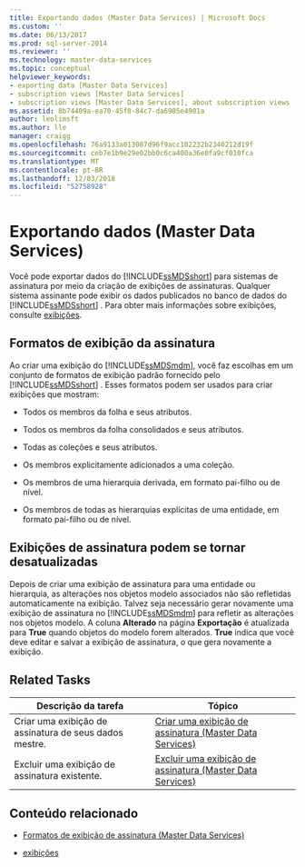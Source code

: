 ```yaml
---
title: Exportando dados (Master Data Services) | Microsoft Docs
ms.custom: ''
ms.date: 06/13/2017
ms.prod: sql-server-2014
ms.reviewer: ''
ms.technology: master-data-services
ms.topic: conceptual
helpviewer_keywords:
- exporting data [Master Data Services]
- subscription views [Master Data Services]
- subscription views [Master Data Services], about subscription views
ms.assetid: 8b74409a-ea70-45f8-84c7-da6905e4901a
author: leolimsft
ms.author: lle
manager: craigg
ms.openlocfilehash: 76a9133a013087d96f9acc102232b2340212d19f
ms.sourcegitcommit: ceb7e1b9e29e02bb0c6ca400a36e0fa9cf010fca
ms.translationtype: MT
ms.contentlocale: pt-BR
ms.lasthandoff: 12/03/2018
ms.locfileid: "52758928"
---
```

# <a name="exporting-data-master-data-services"></a>Exportando dados (Master Data Services)
  Você pode exportar dados do [!INCLUDE[ssMDSshort](../includes/ssmdsshort-md.md)] para sistemas de assinatura por meio da criação de exibições de assinaturas. Qualquer sistema assinante pode exibir os dados publicados no banco de dados do [!INCLUDE[ssMDSshort](../includes/ssmdsshort-md.md)] . Para obter mais informações sobre exibições, consulte [exibições](../relational-databases/views/views.md).  
  
## <a name="subscription-view-formats"></a>Formatos de exibição da assinatura  
 Ao criar uma exibição do [!INCLUDE[ssMDSmdm](../includes/ssmdsmdm-md.md)], você faz escolhas em um conjunto de formatos de exibição padrão fornecido pelo [!INCLUDE[ssMDSshort](../includes/ssmdsshort-md.md)] . Esses formatos podem ser usados para criar exibições que mostram:  
  
-   Todos os membros da folha e seus atributos.  
  
-   Todos os membros da folha consolidados e seus atributos.  
  
-   Todas as coleções e seus atributos.  
  
-   Os membros explicitamente adicionados a uma coleção.  
  
-   Os membros de uma hierarquia derivada, em formato pai-filho ou de nível.  
  
-   Os membros de todas as hierarquias explícitas de uma entidade, em formato pai-filho ou de nível.  
  
## <a name="subscription-views-can-become-out-of-date"></a>Exibições de assinatura podem se tornar desatualizadas  
 Depois de criar uma exibição de assinatura para uma entidade ou hierarquia, as alterações nos objetos modelo associados não são refletidas automaticamente na exibição. Talvez seja necessário gerar novamente uma exibição de assinatura no [!INCLUDE[ssMDSmdm](../includes/ssmdsmdm-md.md)] para refletir as alterações nos objetos modelo. A coluna **Alterado** na página **Exportação** é atualizada para **True** quando objetos do modelo forem alterados. **True** indica que você deve editar e salvar a exibição de assinatura, o que gera novamente a exibição.  
  
## <a name="related-tasks"></a>Related Tasks  
  
|Descrição da tarefa|Tópico|  
|----------------------|-----------|  
|Criar uma exibição de assinatura de seus dados mestre.|[Criar uma exibição de assinatura &#40;Master Data Services&#41;](create-a-subscription-view-to-export-data-master-data-services.md)|  
|Excluir uma exibição de assinatura existente.|[Excluir uma exibição de assinatura &#40;Master Data Services&#41;](../../2014/master-data-services/delete-a-subscription-view-master-data-services.md)|  
  
## <a name="related-content"></a>Conteúdo relacionado  
  
-   [Formatos de exibição de assinatura &#40;Master Data Services&#41;](../../2014/master-data-services/subscription-view-formats-master-data-services.md)  
  
-   [exibições](../relational-databases/views/views.md)  
  
  
